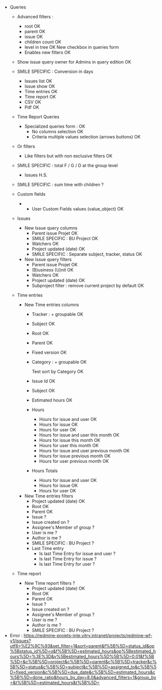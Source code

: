 * Queries
  * Advanced filters :
    * root                                                     OK
    * parent                                                   OK
    * issue                                                    OK
    * children count                                           OK
    * level in tree                                            OK
    New checkbox in queries form
    * Enables new filters                                      OK

  * Show issue query owner for Admins in query edition         OK
  * SMILE SPECIFIC : Conversion in days
    * Issues list                                              OK
    * Issue show                                               OK
    * Time entries                                             OK
    * Time report                                              OK
    * CSV                                                      OK
    * Pdf                                                      OK
  * Time Report Queries
    * Specialized queries form :                               OK
      * No columns selection                                   OK
      * Criteria multiple values selection (arrows buttons)    OK
  * Or filters
    * Like filters but with non exclusive filters              OK
  * SMILE SPECIFIC : total F / G / D at the group level
    * Issues                                                   H.S.
  * SMILE SPECIFIC : sum time with children                    ?
  * Custom fields
    * + User Custom Fields values (value_object)               OK
  * Issues
    * New Issue query columns
      * Parent issue Projet                                    OK
      * SMILE SPECIFIC : BU Project                            OK
      * Watchers                                               OK
      * Project updated (date)                                 OK
      * SMILE SPECIFIC : Separate subject, tracker, status     OK
    * New Issue query filters
      * Parent issue Projet                                    OK
      * (B)usiness (U)nit                                      OK
      * Watchers                                               OK
      * Project updated (date)                                 OK
      * Subproject filter : remove current project by default  OK
  * Time entries
    * New Time entries columns
      * Tracker : + groupable                                  OK
      * Subject                                                OK
      * Root                                                   OK
      * Parent                                                 OK
      * Fixed version                                          OK
      * Category : + groupable                                 OK

        Test sort by Category                                  OK

      * Issue Id                                               OK
      * Subject                                                OK
      * Estimated hours                                        OK
      * Hours
        * Hours for issue and user                             OK
        * Hours for issue                                      OK
        * Hours for user                                       OK
        * Hours for issue and user this month                  OK
        * Hours for issue this month                           OK
        * Hours for user this month                            OK
        * Hours for issue and user previous month              OK
        * Hours for issue previous month                       OK
        * Hours for user previous month                        OK
      * Hours Totals
        * Hours for issue and user                             OK
        * Hours for issue                                      OK
        * Hours for user                                       OK
    * New Time entries filters
      * Project updated (date)                                 OK
      * Root                                                   OK
      * Parent                                                 OK
      * Issue                                                  ?
      * Issue created on                                       ?
      * Assignee's Member of group                             ?
      * User is me                                             ?
      * Author is me                                           ?
      * SMILE SPECIFIC : BU Project                            ?
      * Last Time entry
        * Is last Time Entry for issue and user                ?
        * Is last Time Entry for issue                         ?
        * Is last Time Entry for user                          ?
  * Time report
    * New Time report filters                                  ?
      * Project updated (date)                                 OK
      * Root                                                   OK
      * Parent                                                 OK
      * Issue                                                  ?
      * Issue created on                                       ?
      * Assignee's Member of group                             ?
      * User is me                                             ?
      * Author is me                                           ?
      * SMILE SPECIFIC : BU Project                            ?
* Error :
  https://redmine-projets-inte.vitry.intranet/projects/redmine-wf-v1/issues?utf8=%E2%9C%93&set_filter=1&sort=parent&f%5B%5D=status_id&op%5Bstatus_id%5D=o&f%5B%5D=estimated_hours&op%5Bestimated_hours%5D=%3E%3D&v%5Bestimated_hours%5D%5B%5D=0.01&f%5B%5D=&c%5B%5D=project&c%5B%5D=parent&c%5B%5D=tracker&c%5B%5D=status&c%5B%5D=subject&c%5B%5D=assigned_to&c%5B%5D=fixed_version&c%5B%5D=due_date&c%5B%5D=estimated_hours&c%5B%5D=done_ratio&hours_by_day=8.0&advanced_filters=1&group_by=&t%5B%5D=estimated_hours&t%5B%5D=
